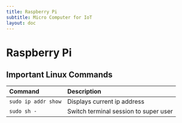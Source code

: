 ```yaml
---
title: Raspberry Pi
subtitle: Micro Computer for IoT
layout: doc
---
```

<!--
* TOC
{:toc}
-->
# Raspberry Pi

## Important Linux Commands

Command | Description
:---------- | :--- |
`sudo ip addr show` | Displays current ip address
`sudo sh -` | Switch terminal session to super user

